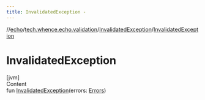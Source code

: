 ```yaml
---
title: InvalidatedException -
---
```

//[echo](../../index.md)/[tech.whence.echo.validation](../index.md)/[InvalidatedException](index.md)/[InvalidatedException](-invalidated-exception.md)



# InvalidatedException  
[jvm]  
Content  
fun [InvalidatedException](-invalidated-exception.md)(errors: [Errors](../-errors/index.md))  



